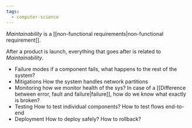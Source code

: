 ```yaml
---
tags:
  - computer-science
---
```

*Maintainability* is a [[non-functional requirements|non-functional requirement]].

After a product is launch, everything that goes after is related to *Maintainability*.

- Failure modes
		if a component fails, what happens to the rest of the system?
- Mitigations
		How the system handles network partitions
- Monitoring
		how we monitor health of the sys?
		In case of a [[Difference between error, fault and failure|failure]], how do we know what exactly is broken?
- Testing
		How to test individual components?
		How to test flows end-to-end
- Deployment
		How to deploy safely?
		How to rollback?